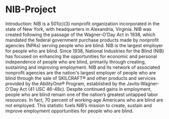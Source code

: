 # NIB-Project

Introduction:
	NIB is a 501(c)(3) nonprofit organization incorporated in the state of New York, with headquarters in Alexandria, Virginia. NIB was created following the passage of the Wagner-O’Day Act in 1938, which mandated the federal government purchase products made by nonprofit agencies (NPAs) serving people who are blind. NIB is the largest employer for people who are blind.  Since 1938, National Industries for the Blind (NIB) has focused on enhancing the opportunities for economic and personal independence of people who are blind, primarily through creating, sustaining and improving employment. NIB and its network of associated nonprofit agencies are the nation's largest employer of people who are blind through the sale of SKILCRAFT® and other products and services provided by the AbilityOne® Program, established by the Javits‐Wagner‐O'Day Act (41 USC 46-48c). Despite continued gains in employment, people who are blind remain one of the nation’s greatest untapped labor resources. In fact, 70 percent of working‐age Americans who are blind are not employed. This statistic fuels NIB’s mission to create, sustain and improve employment opportunities for people who are blind.
